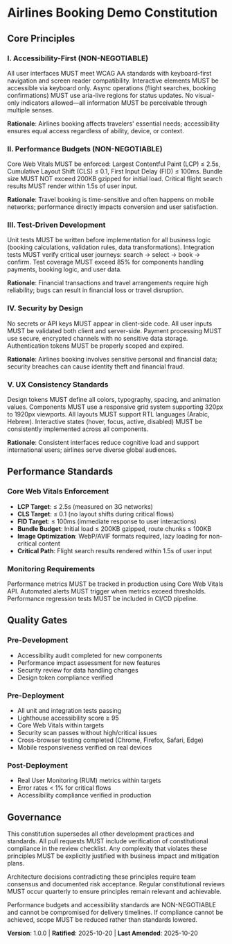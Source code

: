 <!--
Sync Impact Report:
Version change: 0.0.0 → 1.0.0
Modified principles: New constitution created
Added sections: Accessibility Standards, Performance Budgets, Testing Strategy, Security Requirements, UX Consistency Standards
Removed sections: None (initial creation)
Templates requiring updates: ✅ All templates reviewed and align with new principles
Follow-up TODOs: None
-->

# Airlines Booking Demo Constitution

## Core Principles

### I. Accessibility-First (NON-NEGOTIABLE)
All user interfaces MUST meet WCAG AA standards with keyboard-first navigation and screen reader compatibility. Interactive elements MUST be accessible via keyboard only. Async operations (flight searches, booking confirmations) MUST use aria-live regions for status updates. No visual-only indicators allowed—all information MUST be perceivable through multiple senses.

**Rationale**: Airlines booking affects travelers' essential needs; accessibility ensures equal access regardless of ability, device, or context.

### II. Performance Budgets (NON-NEGOTIABLE)  
Core Web Vitals MUST be enforced: Largest Contentful Paint (LCP) ≤ 2.5s, Cumulative Layout Shift (CLS) ≤ 0.1, First Input Delay (FID) ≤ 100ms. Bundle size MUST NOT exceed 200KB gzipped for initial load. Critical flight search results MUST render within 1.5s of user input.

**Rationale**: Travel booking is time-sensitive and often happens on mobile networks; performance directly impacts conversion and user satisfaction.

### III. Test-Driven Development
Unit tests MUST be written before implementation for all business logic (booking calculations, validation rules, data transformations). Integration tests MUST verify critical user journeys: search → select → book → confirm. Test coverage MUST exceed 85% for components handling payments, booking logic, and user data.

**Rationale**: Financial transactions and travel arrangements require high reliability; bugs can result in financial loss or travel disruption.

### IV. Security by Design
No secrets or API keys MUST appear in client-side code. All user inputs MUST be validated both client and server-side. Payment processing MUST use secure, encrypted channels with no sensitive data storage. Authentication tokens MUST be properly scoped and expired.

**Rationale**: Airlines booking involves sensitive personal and financial data; security breaches can cause identity theft and financial fraud.

### V. UX Consistency Standards
Design tokens MUST define all colors, typography, spacing, and animation values. Components MUST use a responsive grid system supporting 320px to 1920px viewports. All layouts MUST support RTL languages (Arabic, Hebrew). Interactive states (hover, focus, active, disabled) MUST be consistently implemented across all components.

**Rationale**: Consistent interfaces reduce cognitive load and support international users; airlines serve diverse global audiences.

## Performance Standards

### Core Web Vitals Enforcement
- **LCP Target**: ≤ 2.5s (measured on 3G networks)
- **CLS Target**: ≤ 0.1 (no layout shifts during critical flows)
- **FID Target**: ≤ 100ms (immediate response to user interactions)
- **Bundle Budget**: Initial load ≤ 200KB gzipped, route chunks ≤ 100KB
- **Image Optimization**: WebP/AVIF formats required, lazy loading for non-critical content
- **Critical Path**: Flight search results rendered within 1.5s of user input

### Monitoring Requirements
Performance metrics MUST be tracked in production using Core Web Vitals API. Automated alerts MUST trigger when metrics exceed thresholds. Performance regression tests MUST be included in CI/CD pipeline.

## Quality Gates

### Pre-Development
- Accessibility audit completed for new components
- Performance impact assessment for new features
- Security review for data handling changes
- Design token compliance verified

### Pre-Deployment  
- All unit and integration tests passing
- Lighthouse accessibility score ≥ 95
- Core Web Vitals within targets
- Security scan passes without high/critical issues
- Cross-browser testing completed (Chrome, Firefox, Safari, Edge)
- Mobile responsiveness verified on real devices

### Post-Deployment
- Real User Monitoring (RUM) metrics within targets
- Error rates < 1% for critical flows
- Accessibility compliance verified in production

## Governance

This constitution supersedes all other development practices and standards. All pull requests MUST include verification of constitutional compliance in the review checklist. Any complexity that violates these principles MUST be explicitly justified with business impact and mitigation plans.

Architecture decisions contradicting these principles require team consensus and documented risk acceptance. Regular constitutional reviews MUST occur quarterly to ensure principles remain relevant and achievable.

Performance budgets and accessibility standards are NON-NEGOTIABLE and cannot be compromised for delivery timelines. If compliance cannot be achieved, scope MUST be reduced rather than standards lowered.

**Version**: 1.0.0 | **Ratified**: 2025-10-20 | **Last Amended**: 2025-10-20
